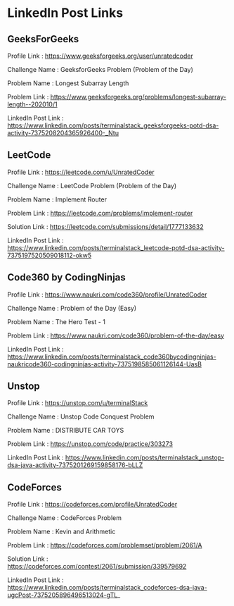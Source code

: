 # LinkedIn Post Links

## GeeksForGeeks

Profile Link : https://www.geeksforgeeks.org/user/unratedcoder

Challenge Name : GeeksforGeeks Problem (Problem of the Day)

Problem Name : Longest Subarray Length

Problem Link : https://www.geeksforgeeks.org/problems/longest-subarray-length--202010/1

LinkedIn Post Link : https://www.linkedin.com/posts/terminalstack_geeksforgeeks-potd-dsa-activity-7375208204365926400-_Ntu

## LeetCode

Profile Link : https://leetcode.com/u/UnratedCoder

Challenge Name : LeetCode Problem (Problem of the Day)

Problem Name : Implement Router

Problem Link : https://leetcode.com/problems/implement-router

Solution Link : https://leetcode.com/submissions/detail/1777133632

LinkedIn Post Link : https://www.linkedin.com/posts/terminalstack_leetcode-potd-dsa-activity-7375197520509018112-okw5

## Code360 by CodingNinjas

Profile Link : https://www.naukri.com/code360/profile/UnratedCoder

Challenge Name : Problem of the Day (Easy)

Problem Name : The Hero Test - 1

Problem Link : https://www.naukri.com/code360/problem-of-the-day/easy

LinkedIn Post Link : https://www.linkedin.com/posts/terminalstack_code360bycodingninjas-naukricode360-codingninjas-activity-7375198585061126144-UasB

## Unstop

Profile Link : https://unstop.com/u/terminalStack

Challenge Name : Unstop Code Conquest Problem

Problem Name : DISTRIBUTE CAR TOYS

Problem Link : https://unstop.com/code/practice/303273

LinkedIn Post Link : https://www.linkedin.com/posts/terminalstack_unstop-dsa-java-activity-7375201269159858176-bLLZ

## CodeForces

Profile Link : https://codeforces.com/profile/UnratedCoder

Challenge Name : CodeForces Problem

Problem Name : Kevin and Arithmetic

Problem Link : https://codeforces.com/problemset/problem/2061/A

Solution Link : https://codeforces.com/contest/2061/submission/339579692

LinkedIn Post Link : https://www.linkedin.com/posts/terminalstack_codeforces-dsa-java-ugcPost-7375205896496513024-gTL_
